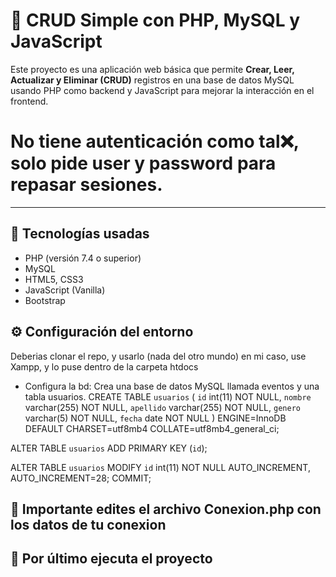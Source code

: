 # 🧮 CRUD Simple con PHP, MySQL y JavaScript

Este proyecto es una aplicación web básica que permite **Crear, Leer, Actualizar y Eliminar (CRUD)** registros en una base de datos MySQL usando PHP como backend y JavaScript para mejorar la interacción en el frontend.

# No tiene autenticación como tal❌, solo pide user y password para repasar sesiones.

---

## 🧰 Tecnologías usadas

- PHP (versión 7.4 o superior)
- MySQL
- HTML5, CSS3
- JavaScript (Vanilla)
- Bootstrap

## ⚙️ Configuración del entorno

Deberias clonar el repo, y usarlo (nada del otro mundo) en mi caso, use Xampp, y lo puse dentro de la carpeta htdocs
- Configura la bd: Crea una base de datos MySQL llamada eventos y una tabla usuarios.
CREATE TABLE `usuarios` (
  `id` int(11) NOT NULL,
  `nombre` varchar(255) NOT NULL,
  `apellido` varchar(255) NOT NULL,
  `genero` varchar(5) NOT NULL,
  `fecha` date NOT NULL
) ENGINE=InnoDB DEFAULT CHARSET=utf8mb4 COLLATE=utf8mb4_general_ci;

ALTER TABLE `usuarios`
  ADD PRIMARY KEY (`id`);

ALTER TABLE `usuarios`
  MODIFY `id` int(11) NOT NULL AUTO_INCREMENT, AUTO_INCREMENT=28;
COMMIT;

## 🧰 Importante edites el archivo Conexion.php con los datos de tu conexion
## 🧰 Por último ejecuta el proyecto
